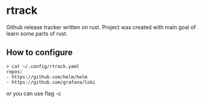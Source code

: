 # rtrack

Github release tracker written on rust.
Project was created with main goal of learn some parts of rust.

## How to configure

```shell
> cat ~/.config/rtrack.yaml
repos:
- https://github.com/helm/helm
- https://github.com/grafana/loki	
```

or you can use flag -c 